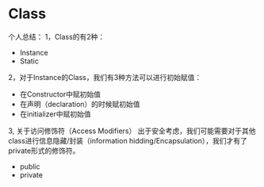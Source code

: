 # Class

个人总结：
1，Class的有2种：
- Instance
- Static

2，对于Instance的Class，我们有3种方法可以进行初始赋值：
- 在Constructor中赋初始值
- 在声明（declaration）的时候赋初始值
- 在initializer中赋初始值

3, 关于访问修饰符（Access Modifiers）
出于安全考虑，我们可能需要对于其他class进行信息隐藏/封装（information hidding/Encapsulation），我们才有了private形式的修饰符。
- public
- private


